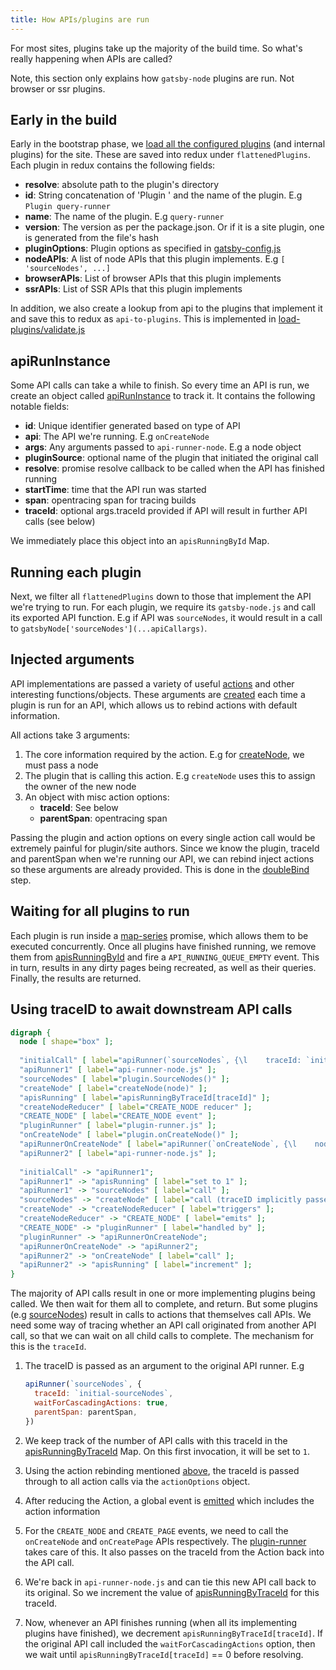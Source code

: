 ```yaml
---
title: How APIs/plugins are run
---
```


For most sites, plugins take up the majority of the build time. So what's really happening when APIs are called?

Note, this section only explains how `gatsby-node` plugins are run. Not browser or ssr plugins.

## Early in the build

Early in the bootstrap phase, we [load all the configured plugins](https://github.com/gatsbyjs/gatsby/blob/8029c6647ab38792bb0a7c135ab4b98ae70a2627/packages/gatsby/src/bootstrap/load-plugins/index.js#L40) (and internal plugins) for the site. These are saved into redux under `flattenedPlugins`. Each plugin in redux contains the following fields:

- **resolve**: absolute path to the plugin's directory
- **id**: String concatenation of 'Plugin ' and the name of the plugin. E.g `Plugin query-runner`
- **name**: The name of the plugin. E.g `query-runner`
- **version**: The version as per the package.json. Or if it is a site plugin, one is generated from the file's hash
- **pluginOptions**: Plugin options as specified in [gatsby-config.js](/docs/gatsby-config/)
- **nodeAPIs**: A list of node APIs that this plugin implements. E.g `[ 'sourceNodes', ...]`
- **browserAPIs**: List of browser APIs that this plugin implements
- **ssrAPIs**: List of SSR APIs that this plugin implements

In addition, we also create a lookup from api to the plugins that implement it and save this to redux as `api-to-plugins`. This is implemented in [load-plugins/validate.js](https://github.com/gatsbyjs/gatsby/blob/8029c6647ab38792bb0a7c135ab4b98ae70a2627/packages/gatsby/src/bootstrap/load-plugins/validate.js#L106)

## apiRunInstance

Some API calls can take a while to finish. So every time an API is run, we create an object called [apiRunInstance](https://github.com/gatsbyjs/gatsby/blob/8029c6647ab38792bb0a7c135ab4b98ae70a2627/packages/gatsby/src/utils/api-runner-node.js#L179) to track it. It contains the following notable fields:

- **id**: Unique identifier generated based on type of API
- **api**: The API we're running. E.g `onCreateNode`
- **args**: Any arguments passed to `api-runner-node`. E.g a node object
- **pluginSource**: optional name of the plugin that initiated the original call
- **resolve**: promise resolve callback to be called when the API has finished running
- **startTime**: time that the API run was started
- **span**: opentracing span for tracing builds
- **traceId**: optional args.traceId provided if API will result in further API calls (see below)

We immediately place this object into an `apisRunningById` Map.

## Running each plugin

Next, we filter all `flattenedPlugins` down to those that implement the API we're trying to run. For each plugin, we require its `gatsby-node.js` and call its exported API function. E.g if API was `sourceNodes`, it would result in a call to `gatsbyNode['sourceNodes'](...apiCallargs)`. 

## Injected arguments

API implementations are passed a variety of useful [actions](/docs/actions/) and other interesting functions/objects. These arguments are [created](https://github.com/gatsbyjs/gatsby/blob/8029c6647ab38792bb0a7c135ab4b98ae70a2627/packages/gatsby/src/utils/api-runner-node.js#L94) each time a plugin is run for an API, which allows us to rebind actions with default information.

All actions take 3 arguments:

1. The core information required by the action. E.g for [createNode](/docs/actions/#createNode), we must pass a node
2. The plugin that is calling this action. E.g `createNode` uses this to assign the owner of the new node
3. An object with misc action options:
    - **traceId**: See below
    - **parentSpan**: opentracing span

Passing the plugin and action options on every single action call would be extremely painful for plugin/site authors. Since we know the plugin, traceId and parentSpan when we're running our API, we can rebind inject actions so these arguments are already provided. This is done in the [doubleBind](https://github.com/gatsbyjs/gatsby/blob/8029c6647ab38792bb0a7c135ab4b98ae70a2627/packages/gatsby/src/utils/api-runner-node.js#L14) step. 

## Waiting for all plugins to run

Each plugin is run inside a [map-series](https://www.npmjs.com/package/map-series) promise, which allows them to be executed concurrently. Once all plugins have finished running, we remove them from [apisRunningById](https://github.com/gatsbyjs/gatsby/blob/8029c6647ab38792bb0a7c135ab4b98ae70a2627/packages/gatsby/src/utils/api-runner-node.js#L246) and fire a `API_RUNNING_QUEUE_EMPTY` event. This in turn, results in any dirty pages being recreated, as well as their queries. Finally, the results are returned.

## Using traceID to await downstream API calls

```dot
digraph {
  node [ shape="box" ];
  
  "initialCall" [ label="apiRunner(`sourceNodes`, {\l    traceId: `initial-sourceNodes`,\l    waitForCascadingActions: true,\l    parentSpan: parentSpan\l})\l " ];
  "apiRunner1" [ label="api-runner-node.js" ];
  "sourceNodes" [ label="plugin.SourceNodes()" ];
  "createNode" [ label="createNode(node)" ];
  "apisRunning" [ label="apisRunningByTraceId[traceId]" ];
  "createNodeReducer" [ label="CREATE_NODE reducer" ];
  "CREATE_NODE" [ label="CREATE_NODE event" ];
  "pluginRunner" [ label="plugin-runner.js" ];
  "onCreateNode" [ label="plugin.onCreateNode()" ];
  "apiRunnerOnCreateNode" [ label="apiRunner(`onCreateNode`, {\l    node,\l    traceId: action.traceId\l})\l "; ];
  "apiRunner2" [ label="api-runner-node.js" ];
  
  "initialCall" -> "apiRunner1";
  "apiRunner1" -> "apisRunning" [ label="set to 1" ];
  "apiRunner1" -> "sourceNodes" [ label="call" ];
  "sourceNodes" -> "createNode" [ label="call (traceID implicitly passed)" ];
  "createNode" -> "createNodeReducer" [ label="triggers" ];
  "createNodeReducer" -> "CREATE_NODE" [ label="emits" ];
  "CREATE_NODE" -> "pluginRunner" [ label="handled by" ];
  "pluginRunner" -> "apiRunnerOnCreateNode";
  "apiRunnerOnCreateNode" -> "apiRunner2";
  "apiRunner2" -> "onCreateNode" [ label="call" ];
  "apiRunner2" -> "apisRunning" [ label="increment" ];
}
```

The majority of API calls result in one or more implementing plugins being called. We then wait for them all to complete, and return. But some plugins (e.g [sourceNodes]()) result in calls to actions that themselves call APIs. We need some way of tracing whether an API call originated from another API call, so that we can wait on all child calls to complete. The mechanism for this is the `traceId`. 

1. The traceID is passed as an argument to the original API runner. E.g 

    ```javascript
    apiRunner(`sourceNodes`, {
      traceId: `initial-sourceNodes`,
      waitForCascadingActions: true,
      parentSpan: parentSpan,
    })
    ```
1. We keep track of the number of API calls with this traceId in the [apisRunningByTraceId](https://github.com/gatsbyjs/gatsby/blob/8029c6647ab38792bb0a7c135ab4b98ae70a2627/packages/gatsby/src/utils/api-runner-node.js#L139) Map. On this first invocation, it will be set to `1`.
1. Using the action rebinding mentioned [above](#injected-arguments), the traceId is passed through to all action calls via the `actionOptions` object. 
1. After reducing the Action, a global event is [emitted](https://github.com/gatsbyjs/gatsby/blob/8029c6647ab38792bb0a7c135ab4b98ae70a2627/packages/gatsby/src/redux/index.js#L93) which includes the action information
1. For the `CREATE_NODE` and `CREATE_PAGE` events, we need to call the `onCreateNode` and `onCreatePage` APIs respectively. The [plugin-runner](https://github.com/gatsbyjs/gatsby/blob/8029c6647ab38792bb0a7c135ab4b98ae70a2627/packages/gatsby/src/redux/plugin-runner.js) takes care of this. It also passes on the traceId from the Action back into the API call.
1. We're back in `api-runner-node.js` and can tie this new API call back to its original. So we increment the value of [apisRunningByTraceId](https://github.com/gatsbyjs/gatsby/blob/8029c6647ab38792bb0a7c135ab4b98ae70a2627/packages/gatsby/src/utils/api-runner-node.js#L218) for this traceId.
1. Now, whenever an API finishes running (when all its implementing plugins have finished), we decrement `apisRunningByTraceId[traceId]`. If the original API call included the `waitForCascadingActions` option, then we wait until `apisRunningByTraceId[traceId]` == 0 before resolving.
